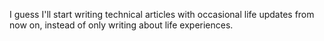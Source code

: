 I guess I'll start writing technical articles with occasional life updates from now on, instead of only writing about life experiences.